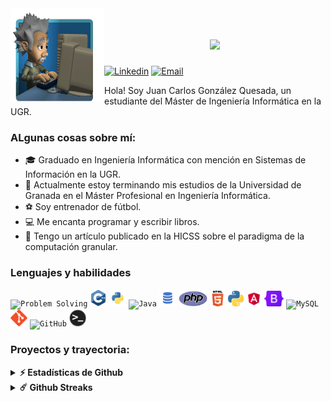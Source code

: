 <img align="left" width="150" height="150" alt="Juan Carlos GonQu" src="https://raw.githubusercontent.com/jcgq/jcgq/main/informatico.gif"/>
<h1 align="center">
  <a href="https://git.io/typing-svg">
    <img src="https://readme-typing-svg.herokuapp.com?color=1DF734&multiline=true&lines=Hola%2C+bienvenid%40+a+mi+GitHub.+">
  </a>
</h1>


[![Linkedin](https://img.shields.io/badge/-LinkedIn-blue?style=flat&logo=Linkedin&logoColor=white)](https://www.linkedin.com/in/juancarlosgonqu/) 
[![Email](https://img.shields.io/badge/Gmail-D14836?style=for-the-badge&logo=gmail&logoColor=white)](juancarlosgq@correo.ugr.es)


Hola! Soy Juan Carlos González Quesada, un estudiante del Máster de Ingeniería Informática en la UGR.


### ALgunas cosas sobre mí:

* 🎓 Graduado en Ingeniería Informática con mención en Sistemas de Información en la UGR.
* 🔬 Actualmente estoy terminando mis estudios de la Universidad de Granada en el Máster Profesional en Ingeniería Informática.
* ⚽ Soy entrenador de fútbol.
* 💻 Me encanta programar y escribir libros.
* 📃 Tengo un artículo publicado en la HICSS sobre el paradigma de la computación granular.


### Lenguajes y habilidades

<code><img title="Problem Solving" height="25" src="https://github.com/zumrudu-anka/zumrudu-anka/blob/master/images/problemSolving.png"></code>
<code><img title="C++" height="27" src="https://raw.githubusercontent.com/github/explore/80688e429a7d4ef2fca1e82350fe8e3517d3494d/topics/cpp/cpp.png" alt="cpp"></code>
<code><img title="Python" height="27" src="https://raw.githubusercontent.com/github/explore/80688e429a7d4ef2fca1e82350fe8e3517d3494d/topics/python/python.png" alt="python"></code>
<code><img title="Java" height="25" src="https://github.com/zumrudu-anka/zumrudu-anka/blob/master/images/java-original.svg"></code>
<code><img title="SQL" height="27" src="https://raw.githubusercontent.com/github/explore/80688e429a7d4ef2fca1e82350fe8e3517d3494d/topics/sql/sql.png" alt="sql"></code>
<code><img title="PHP" height="25" src="https://github.com/jcgq/jcgq/blob/main/php.svg"></code>
<code><img title="HTML" height="25" src="https://github.com/jcgq/jcgq/blob/main/html.png"></code>
<code><img title="Python" height="25" src="https://github.com/jcgq/jcgq/blob/main/python.png"></code>
<code><img title="Angular" height="25" src="https://github.com/jcgq/jcgq/blob/main/angular.png"></code>
<code><img title="BootStrap" height="25" src="https://github.com/jcgq/jcgq/blob/main/boot.png"></code>
<code><img title="MySQL" height="25" src="https://github.com/zumrudu-anka/zumrudu-anka/blob/master/images/mysql.svg"></code>
<code><img title="Git" height="27" src="https://raw.githubusercontent.com/devicons/devicon/master/icons/git/git-original.svg" alt="git"></code>
<code><img title="GitHub" height="25" src="https://github.com/zumrudu-anka/zumrudu-anka/blob/master/images/github.svg"></code>
<code><img title="Terminal" height="27" src="https://raw.githubusercontent.com/github/explore/80688e429a7d4ef2fca1e82350fe8e3517d3494d/topics/terminal/terminal.png" alt="terminal"></code>

### Proyectos y trayectoria:


<details>	
  <summary><b>⚡ Estadísticas de Github</b></summary>

  <br />
  <img height="180em" src="https://github-readme-stats.vercel.app/api?username=jcgq&theme=react&show_icons=true&hide_border=true&&count_private=true&include_all_commits=true" />
  <img height="180em" src="https://github-readme-stats.vercel.app/api/top-langs/?username=jcgq&theme=react&exclude_repo=KNN-Image-Classification&show_icons=true&hide_border=true&layout=compact&langs_count=8"/>
</details>


<details>	
  <summary><b>☄️ Github Streaks </b></summary>

  <br />
  <img height="180em" src="https://github-readme-streak-stats.herokuapp.com/?user=jcgq&theme=react&hide_border=true" />
</details>

#

<div align="center">


</div>
